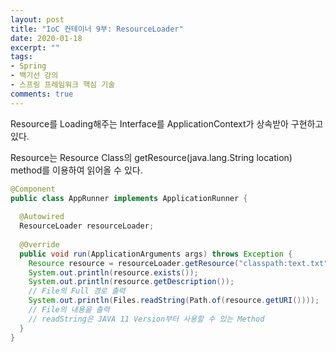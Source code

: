 ```yaml
---
layout: post 
title: "IoC 컨테이너 9부: ResourceLoader"
date: 2020-01-18
excerpt: ""
tags: 
- Spring
- 백기선 강의
- 스프링 프레임워크 핵심 기술
comments: true 
---
```


Resource를 Loading해주는 Interface를 ApplicationContext가 상속받아 구현하고 있다.

Resource는 Resource Class의 getResource(java.lang.String location) method를 이용하여 읽어올 수 있다.

```java
@Component
public class AppRunner implements ApplicationRunner {
  
  @Autowired
  ResourceLoader resourceLoader;
  
  @Override
  public void run(ApplicationArguments args) throws Exception {
    Resource resource = resourceLoader.getResource("classpath:text.txt");
    System.out.println(resource.exists());
    System.out.println(resource.getDescription()); 
    // File의 Full 경로 출력
    System.out.println(Files.readString(Path.of(resource.getURI())));
    // File의 내용을 출력
    // readString은 JAVA 11 Version부터 사용할 수 있는 Method
  }
}
```

